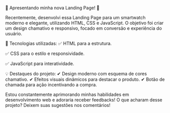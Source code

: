 🚀 Apresentando minha nova Landing Page! 🚀

Recentemente, desenvolvi essa Landing Page para um smartwatch moderno e elegante, utilizando HTML, CSS e JavaScript. O objetivo foi criar um design chamativo e responsivo, focado em conversão e experiência do usuário.

🔹 Tecnologias utilizadas:
✅ HTML para a estrutura.

✅ CSS para o estilo e responsividade.

✅ JavaScript para interatividade.

💡 Destaques do projeto:
✔ Design moderno com esquema de cores chamativo.
✔ Efeitos visuais dinâmicos para destacar o produto.
✔ Botão de chamada para ação incentivando a compra.

Estou constantemente aprimorando minhas habilidades em desenvolvimento web e adoraria receber feedbacks! O que acharam desse projeto? Deixem suas sugestões nos comentários!
